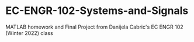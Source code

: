 # EC-ENGR-102-Systems-and-Signals
MATLAB homework and Final Project from Danijela Cabric's EC ENGR 102 (Winter 2022) class
